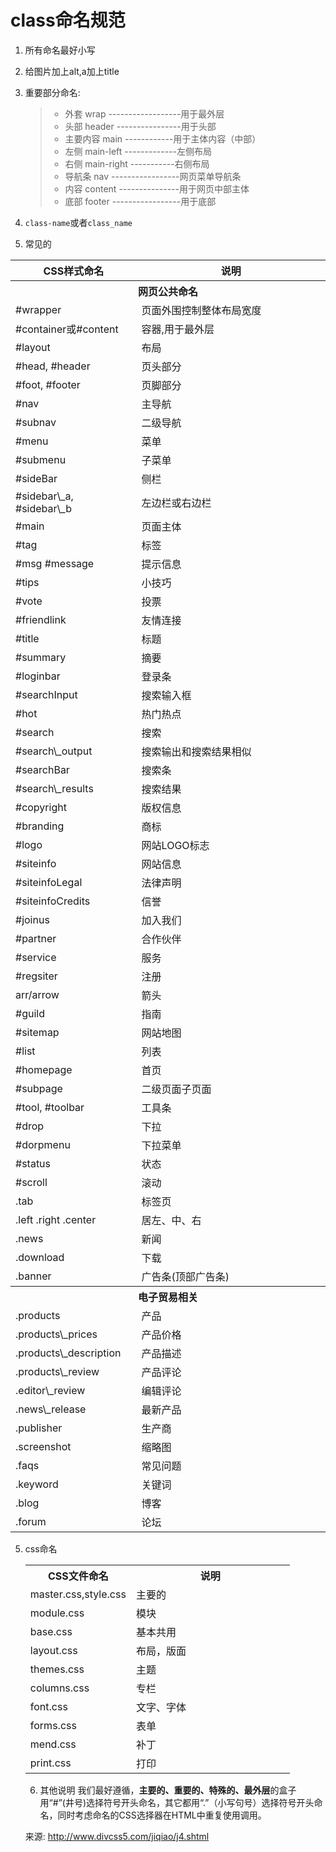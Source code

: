 # class命名规范
1. 所有命名最好小写
2. 给图片加上alt,a加上title
3. 重要部分命名:

	> * 外套 wrap ------------------用于最外层
	> * 头部 header ----------------用于头部
	> * 主要内容 main ------------用于主体内容（中部）
	> * 左侧 main-left -------------左侧布局
	> * 右侧 main-right -----------右侧布局
	> * 导航条 nav -----------------网页菜单导航条
	> * 内容 content ---------------用于网页中部主体
	> * 底部 footer -----------------用于底部
4. `class-name`或者`class_name`
4. 常见的
<table width="100%" border="0" class="mm_table" cellspacing="1" cellpadding="0">
    <tbody>
        <tr>
            <th width="40%">CSS样式命名</th>
            <th width="60%">说明</th>
        </tr>
        <tr>
            <th colspan="2">网页公共命名</th>
        </tr>
        <tr>
            <td>#wrapper</td>
            <td>页面外围控制整体布局宽度</td>
        </tr>
        <tr>
            <td>#container或#content</td>
            <td>容器,用于最外层</td>
        </tr>
        <tr>
            <td>#layout</td>
            <td>布局</td>
        </tr>
        <tr>
            <td>#head, #header</td>
            <td>页头部分</td>
        </tr>
        <tr>
            <td>#foot, #footer</td>
            <td>页脚部分</td>
        </tr>
        <tr>
            <td>#nav</td>
            <td>主导航</td>
        </tr>
        <tr>
            <td>#subnav</td>
            <td>二级导航</td>
        </tr>
        <tr>
            <td>#menu</td>
            <td>菜单</td>
        </tr>
        <tr>
            <td>#submenu</td>
            <td>子菜单</td>
        </tr>
        <tr>
            <td>#sideBar</td>
            <td>侧栏</td>
        </tr>
        <tr>
            <td>#sidebar\_a, #sidebar\_b</td>
            <td>左边栏或右边栏</td>
        </tr>
        <tr>
            <td>#main</td>
            <td>页面主体</td>
        </tr>
        <tr>
            <td>#tag</td>
            <td>标签</td>
        </tr>
        <tr>
            <td>#msg #message</td>
            <td>提示信息</td>
        </tr>
        <tr>
            <td>#tips</td>
            <td>小技巧</td>
        </tr>
        <tr>
            <td>#vote</td>
            <td>投票</td>
        </tr>
        <tr>
            <td>#friendlink</td>
            <td>友情连接</td>
        </tr>
        <tr>
            <td>#title</td>
            <td>标题</td>
        </tr>
        <tr>
            <td>#summary</td>
            <td>摘要</td>
        </tr>
        <tr>
            <td>#loginbar</td>
            <td>登录条</td>
        </tr>
        <tr>
            <td>#searchInput</td>
            <td>搜索输入框</td>
        </tr>
        <tr>
            <td>#hot</td>
            <td>热门热点</td>
        </tr>
        <tr>
            <td>#search</td>
            <td>搜索</td>
        </tr>
        <tr>
            <td>#search\_output</td>
            <td>搜索输出和搜索结果相似</td>
        </tr>
        <tr>
            <td>#searchBar</td>
            <td>搜索条</td>
        </tr>
        <tr>
            <td>#search\_results</td>
            <td>搜索结果</td>
        </tr>
        <tr>
            <td>#copyright</td>
            <td>版权信息</td>
        </tr>
        <tr>
            <td>#branding</td>
            <td>商标</td>
        </tr>
        <tr>
            <td>#logo</td>
            <td>网站LOGO标志</td>
        </tr>
        <tr>
            <td>#siteinfo</td>
            <td>网站信息</td>
        </tr>
        <tr>
            <td>#siteinfoLegal</td>
            <td>法律声明</td>
        </tr>
        <tr>
            <td>#siteinfoCredits</td>
            <td>信誉</td>
        </tr>
        <tr>
            <td>#joinus</td>
            <td>加入我们</td>
        </tr>
        <tr>
            <td>#partner</td>
            <td>合作伙伴</td>
        </tr>
        <tr>
            <td>#service</td>
            <td>服务</td>
        </tr>
        <tr>
            <td>#regsiter</td>
            <td>注册</td>
        </tr>
        <tr>
            <td>arr/arrow</td>
            <td>箭头</td>
        </tr>
        <tr>
            <td>#guild</td>
            <td>指南</td>
        </tr>
        <tr>
            <td>#sitemap</td>
            <td>网站地图</td>
        </tr>
        <tr>
            <td>#list</td>
            <td>列表</td>
        </tr>
        <tr>
            <td>#homepage</td>
            <td>首页</td>
        </tr>
        <tr>
            <td>#subpage</td>
            <td>二级页面子页面</td>
        </tr>
        <tr>
            <td>#tool, #toolbar</td>
            <td>工具条</td>
        </tr>
        <tr>
            <td>#drop</td>
            <td>下拉</td>
        </tr>
        <tr>
            <td>#dorpmenu</td>
            <td>下拉菜单</td>
        </tr>
        <tr>
            <td>#status</td>
            <td>状态</td>
        </tr>
        <tr>
            <td>#scroll</td>
            <td>滚动</td>
        </tr>
        <tr>
            <td>.tab</td>
            <td>标签页</td>
        </tr>
        <tr>
            <td>.left .right .center</td>
            <td>居左、中、右</td>
        </tr>
        <tr>
            <td>.news</td>
            <td>新闻</td>
        </tr>
        <tr>
            <td>.download</td>
            <td>下载</td>
        </tr>
        <tr>
            <td>.banner</td>
            <td>广告条(顶部广告条)</td>
        </tr>
        <tr>
            <th colspan="2">电子贸易相关</th>
        </tr>
        <tr>
            <td>.products</td>
            <td>产品</td>
        </tr>
        <tr>
            <td>.products\_prices</td>
            <td>产品价格</td>
        </tr>
        <tr>
            <td>.products\_description</td>
            <td>产品描述</td>
        </tr>
        <tr>
            <td>.products\_review</td>
            <td>产品评论</td>
        </tr>
        <tr>
            <td>.editor\_review</td>
            <td>编辑评论</td>
        </tr>
        <tr>
            <td>.news\_release</td>
            <td>最新产品</td>
        </tr>
        <tr>
            <td>.publisher</td>
            <td>生产商</td>
        </tr>
        <tr>
            <td>.screenshot</td>
            <td>缩略图</td>
        </tr>
        <tr>
            <td>.faqs</td>
            <td>常见问题</td>
        </tr>
        <tr>
            <td>.keyword</td>
            <td>关键词</td>
        </tr>
        <tr>
            <td>.blog</td>
            <td>博客</td>
        </tr>
        <tr>
            <td>.forum</td>
            <td>论坛</td>
        </tr>
    </tbody>
</table>

5. css命名
	<table width="100%" border="0" class="mm_table" cellspacing="1" cellpadding="0">
    <tbody>
        <tr>
            <th width="40%">CSS文件命名</th>
            <th width="60%">说明</th>
        </tr>
        <tr>
            <td>master.css,style.css</td>
            <td>主要的</td>
        </tr>
        <tr>
            <td>module.css</td>
            <td>模块</td>
        </tr>
        <tr>
            <td>base.css</td>
            <td>基本共用</td>
        </tr>
        <tr>
            <td>layout.css</td>
            <td>布局，版面</td>
        </tr>
        <tr>
            <td>themes.css</td>
            <td>主题</td>
        </tr>
        <tr>
            <td>columns.css</td>
            <td>专栏</td>
        </tr>
        <tr>
            <td>font.css</td>
            <td>文字、字体</td>
        </tr>
        <tr>
            <td>forms.css</td>
            <td>表单</td>
        </tr>
        <tr>
            <td>mend.css</td>
            <td>补丁</td>
        </tr>
        <tr>
            <td>print.css</td>
            <td>打印</td>
        </tr>
    </tbody>
</table>

6. 其他说明
	我们最好遵循，**主要的、重要的、特殊的、最外层**的盒子用“#”(井号)选择符号开头命名，其它都用“.”（小写句号）选择符号开头命名，同时考虑命名的CSS选择器在HTML中重复使用调用。


来源: http://www.divcss5.com/jiqiao/j4.shtml